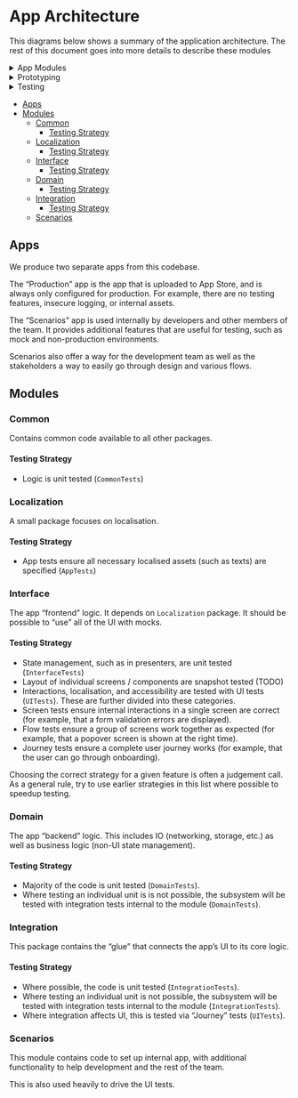 # App Architecture

This diagrams below shows a summary of the application architecture. The rest of this document goes into more details to describe these modules

<details>
  <summary>App Modules</summary>
  
  The “app” boxes represent an Xcode app target. Each grey box is a Swift module.
  
  ![App Modules](Images/AppModules.png)
  
</details>

<details>
  <summary>Prototyping</summary>
  
  We include prototype code as part of the Scenarios module and make them available in the Scenarios app, with confidence that they will not affect the Production app.
  
  ![Prototyping](Images/Prototyping.png)
  
</details>

<details>
  <summary>Testing</summary>
  
  This diagram summarises the testing for the app.
  
  ![Prototyping](Images/Testing.png)
  
</details>

<!-- START doctoc generated TOC please keep comment here to allow auto update -->
<!-- DON'T EDIT THIS SECTION, INSTEAD RE-RUN doctoc TO UPDATE -->


- [Apps](#apps)
- [Modules](#modules)
  - [Common](#common)
    - [Testing Strategy](#testing-strategy)
  - [Localization](#localization)
    - [Testing Strategy](#testing-strategy-1)
  - [Interface](#interface)
    - [Testing Strategy](#testing-strategy-2)
  - [Domain](#domain)
    - [Testing Strategy](#testing-strategy-3)
  - [Integration](#integration)
    - [Testing Strategy](#testing-strategy-4)
  - [Scenarios](#scenarios)

<!-- END doctoc generated TOC please keep comment here to allow auto update -->

## Apps

We produce two separate apps from this codebase.

The “Production” app is the app that is uploaded to App Store, and is always only configured for production. For example, there are no testing features, insecure logging, or internal assets.

The “Scenarios” app is used internally by developers and other members of the team. It provides additional features that are useful for testing, such as mock and non-production environments.

Scenarios also offer a way for the development team as well as the stakeholders a way to easily go through design and various flows.

## Modules

### Common

Contains common code available to all other packages.

#### Testing Strategy

* Logic is unit tested (`CommonTests`)

### Localization

A small package focuses on localisation.

#### Testing Strategy

* App tests ensure all necessary localised assets (such as texts) are specified (`AppTests`)

### Interface

The app “frontend” logic. It depends on `Localization` package. It should be possible to “use” all of the UI  with mocks.

#### Testing Strategy

* State management, such as in presenters, are unit tested (`InterfaceTests`)
* Layout of individual screens / components are snapshot tested (TODO)
* Interactions, localisation, and accessibility are tested with UI tests (`UITests`). These are further divided into these categories.
 * Screen tests ensure internal interactions in a single screen are correct (for example, that a form validation errors are displayed).
 * Flow tests ensure a group of screens work together as expected (for example, that a popover screen is shown at the right time).
 * Journey tests ensure a complete user journey works (for example, that the user can go through onboarding).
 
Choosing the correct strategy for a given feature is often a judgement call. As a general rule, try to use earlier strategies in this list where possible to speedup testing.

### Domain

The app “backend” logic. This includes IO (networking, storage, etc.) as well as business logic (non-UI state management).

#### Testing Strategy

* Majority of the code is unit tested (`DomainTests`).
* Where testing an individual unit is is not possible, the subsystem will be tested with integration tests internal to the module (`DomainTests`).

### Integration

This package contains the “glue” that connects the app’s UI to its core logic.

#### Testing Strategy

* Where possible, the code is unit tested (`IntegrationTests`).
* Where testing an individual unit is not possible, the subsystem will be tested with integration tests internal to the module (`IntegrationTests`).
* Where integration affects UI, this is tested via “Journey” tests (`UITests`).

### Scenarios

This module contains code to set up internal app, with additional functionality to help development and the rest of the team.

This is also used heavily to drive the UI tests.

